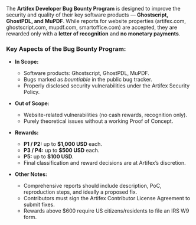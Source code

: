 The **Artifex Developer Bug Bounty Program** is designed to improve the security and quality of their key software products — **Ghostscript, GhostPDL, and MuPDF**. While reports for website properties (artifex.com, ghostscript.com, mupdf.com, smartoffice.com) are accepted, they are rewarded only with a **letter of recognition** and **no monetary payments**.  

### Key Aspects of the Bug Bounty Program:
- **In Scope:**
  - Software products: Ghostscript, GhostPDL, MuPDF.  
  - Bugs marked as *bountiable* in the public bug tracker.  
  - Properly disclosed security vulnerabilities under the Artifex Security Policy.  

- **Out of Scope:**
  - Website-related vulnerabilities (no cash rewards, recognition only).  
  - Purely theoretical issues without a working Proof of Concept.  

- **Rewards:**
  - **P1 / P2:** up to **$1,000 USD** each.  
  - **P3 / P4:** up to **$500 USD** each.  
  - **P5:** up to **$100 USD**.  
  - Final classification and reward decisions are at Artifex’s discretion.  

- **Other Notes:**
  - Comprehensive reports should include description, PoC, reproduction steps, and ideally a proposed fix.  
  - Contributors must sign the Artifex Contributor License Agreement to submit fixes.  
  - Rewards above $600 require US citizens/residents to file an IRS W9 form.